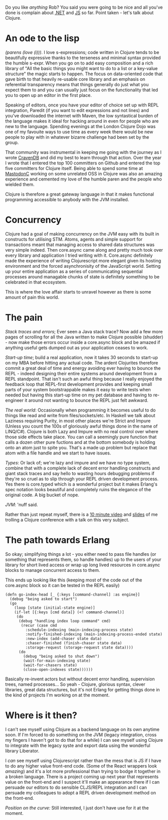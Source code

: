 Do you like *anything* Rob? You said you were going to be nice and all you've done is complain about [.NET](/entries/the-ashton-disinterest-curve---c.html) and [JS](/entries/the-ashton-disinterest-curve---javascript-and-node.html) so far. Point taken - let's talk about Clojure.

An ode to the lisp
===

*(parens (love (i)))*. I love s-expressions; code written in Clojure tends to be beautifully expressive thanks to the terseness and minimal syntax provided the humble s-expr. When you go on to add easy composition and a rich library of "All the basic things you might want to do to a list or a key-value structure" the magic starts to happen. The focus on data-oriented code that gave birth to that heavily re-usable core library and an emphasis on referential transparency means that things generally do just what you expect them to and you can usually just focus on the functionality that led you to open up an editor in the first place.

Speaking of editors, once you have your editor of choice set up with REPL integration, Paredit (if you want to edit expressions and not lines) and you've downloaded the internet with Maven, the low syntastical burden of the language makes it ideal for hacking around in even for people who are new to the language. Spending evenings at the London Clojure Dojo was one of my favouite ways to use time as every week there would be new people to play with in whatever bizarre challenge had been set by the group.

That community was instrumental in keeping me going with the journey as I wrote [CravenDB](http://robashton.github.io/cravendb/) and did my best to learn through that action. Over the year I wrote that I entered the top 100 committers on Github and entered the top five committers for Clojure itself. Being able to spend some time at [MastodonC](/entries/the-use-of-clojure-in-the-cdec-open-health-data-platform.html) working on some unrelated OSS in Clojure was also an amazing experience and cemented my love of the humble paren and the people who wielded them.

Clojure is therefore a great gateway language in that it makes functional programming accessible to anybody with the JVM installed.

Concurrency
===

Clojure had a goal of making concurrency on the JVM easy with its built in constructs for utilising STM. Atoms, agents and simple support for transactions meant that managing access to shared data structures was very simple indeed. Then core.async came along and pretty much took over every library and application I tried writing with it. Core.async definitely made the experience of writing Clojurescript more elegant given its hosting environment and the forced asynchronisity of the JavaScript world. Setting up your entire application as a series of communicating sequential processes around managable chunks of state is definitely something to be celebrated in that ecosystem.

This is where the love affair starts to unravel however as there is some amount of pain this world.

The pain
===

*Stack traces and errors*; Ever seen a Java stack trace? Now add a few more pages of scrolling for all the Java written to make Clojure possible (shudder) - now make those errors occur inside a core.async block and be amazed if anything useful gets  dumped out as your application ceases to work.

*Start-up time*; build a real application, now it takes 30 seconds to start-up on my MBA before hitting any actual code. The ardent Clojurites therefore commit a great deal of time and energy avoiding ever having to bounce the REPL - indeed designing their entire systems around development from a REPL standpoint. That isn't such an awful thing because I really enjoyed the feedback loop that REPL-first development provides and keeping small parts of your system bootstrappable makes it easy to write tests when needed but having this start-up time on my pet database and having to re-engineer it around not wanting to bounce the REPL just felt awkward.

*The real world*: Occasionally when programming it becomes useful to do things like read and write from files/sockets/etc. In Haskell we talk about Laziness requiring Purity, in most other places we're Strict and Impure (Unless you count the 100s of gloriously awful things done in the name of LINQ/C#). Clojure is both Lazy and Impure with no real control over where those side effects take place. You can call a seemingly pure function that calls a dozen other pure fuctions and at the bottom somebody is holding onto an atom just to spite you. That's a made up problem but replace that atom with a file handle and we start to have issues.

*Types*: Or lack of; we're lazy and impure and we have no type system, combine that with a complete lack of decent error handling constructs and giant stack traces and say hello to wasting hours debugging problems if they're so cruel as to slip through your REPL driven development process. Yes there is core.typed which is a wonderful project but it makes Erlang's spec notation looks beautiful and completely ruins the elegance of the original code. A big bucket of nope.

*JVM*: 'nuff said.

Rather than just repeat myself, there is a [10 minute video](https://skillsmatter.com/skillscasts/6040-resource-management-in-clojure) and [slides](http://slides.com/robashton/resource-management-in-clojure) of me trolling a Clojure conference with a talk on this very subject.

The path towards Erlang
===

So okay; simplifying things a lot - you either need to pass file handles (or something that represents them, so handle handles) up to the users of your library for short lived access or wrap up long lived resources in core.async blocks to manage concurrent access to them.

This ends up looking like this (keeping most of the code out of the core.async block so it can be tested in the REPL easily)

    (defn go-index-head [_ {:keys [command-channel] :as engine}]
      (debug "being asked to start")
      (go
        (loop [state (initial-state engine)]
        (if-let [{:keys [cmd data]} (<! command-channel)]
         (do
          (debug "handling index loop command" cmd)
           (recur (case cmd
             :schedule-indexing (main-indexing-process state)
             :notify-finished-indexing (main-indexing-process-ended state)
             :new-index (add-chaser state data)
             :chaser-finished (finish-chaser state data)
             :storage-request (storage-request state data))))
          (do
            (debug "being asked to shut down")
            (wait-for-main-indexing state)
            (wait-for-chasers state)
            (close-open-indexes state))))))

Basically re-invent actors but without decent error handling, supervision trees, named processes... So yeah - Clojure, glorious syntax, clever libraries, great data structures, but it's not Erlang for getting things done in the kind of projects I'm working on at the moment.

Where is it then?
===

I can't see myself using Clojure as a backend language on its own anytime soon. If I'm forced to do something on the JVM (legacy integration, cross my fingers I haven't got to do that for a while) I can see myself using Clojure to integrate with the legacy syste and export data using the wonderful library Liberator.

I *can* see myself using Clojurescript rather than the mess that is JS if I have to do any higher value front-end code. (Some of the React wrappers look *amazing*) and it's a lot more professional than trying to bodge it together in a broken language. There is a project coming up next year that represents value on the front-end and I suspect it'll make an appearance there if I can persuade our editors to do sensible CLJS/REPL integration and I can persuade my colleagues to adopt a REPL driven development method on the front-end.

*Position on the curve:* Still interested, I just don't have use for it at the moment.


